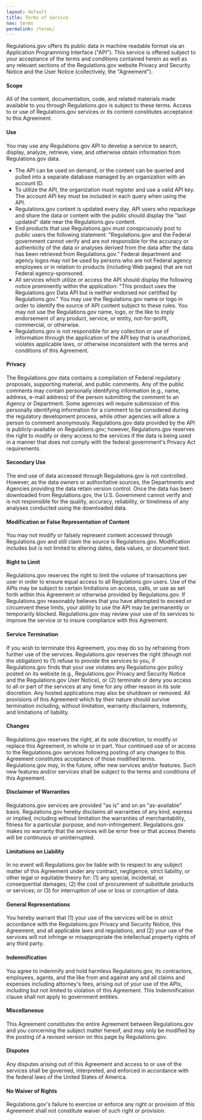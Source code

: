 ```yaml
---
layout: default
title: Terms of Service
nav: terms
permalink: /terms/
---
```


Regulations.gov offers its public data in machine readable format via an Application Programming Interface ("API"). This service is offered subject to your acceptance of the terms and conditions contained herein as well as any relevant sections of the Regulations.gov website Privacy and Security Notice and the User Notice (collectively, the "Agreement").

#### Scope
All of the content, documentation, code, and related materials made available to you through Regulations.gov is subject to these terms. Access to or use of Regulations.gov services or its content constitutes acceptance to this Agreement.

#### Use
You may use any Regulations.gov API to develop a service to search, display, analyze, retrieve, view, and otherwise obtain information from Regulations.gov data.

- The API can be used on demand, or the content can be queried and pulled into a separate database managed by an organization with an account ID.
- To utilize the API, the organization must register and use a valid API key. The account API key must be included in each query when using the API.
- Regulations.gov content is updated every day. API users who repackage and share the data or content with the public should display the "last updated" date near the Regulations.gov content.
- End products that use Regulations.gov must conspicuously post to public users the following statement: "Regulations.gov and the Federal government cannot verify and are not responsible for the accuracy or authenticity of the data or analyses derived from the data after the data has been retrieved from Regulations.gov." Federal department and agency logos may not be used by persons who are not Federal agency employees or in relation to products (including Web pages) that are not Federal agency-sponsored.
- All services which utilize or access the API should display the following notice prominently within the application: "This product uses the Regulations.gov Data API but is neither endorsed nor certified by Regulations.gov." You may use the Regulations.gov name or logo in order to identify the source of API content subject to these rules. You may not use the Regulations.gov name, logo, or the like to imply endorsement of any product, service, or entity, not-for-profit, commercial, or otherwise.
- Regulations.gov is not responsible for any collection or use of information through the application of the API key that is unauthorized, violates applicable laws, or otherwise inconsistent with the terms and conditions of this Agreement.

#### Privacy
The Regulations.gov data contains a compilation of Federal regulatory proposals, supporting material, and public comments. Any of the public comments may contain personally identifying information (e.g., name, address, e-mail address) of the person submitting the comment to an Agency or Department. Some agencies will require submission of this personally identifying information for a comment to be considered during the regulatory development process, while other agencies will allow a person to comment anonymously. Regulations.gov data provided by the API is publicly-available on Regulations.gov; however, Regulations.gov reserves the right to modify or deny access to the services if the data is being used in a manner that does not comply with the federal government's Privacy Act requirements.

#### Secondary Use
The end use of data accessed through Regulations.gov is not controlled. However, as the data owners or authoritative sources, the Departments and Agencies providing the data retain version control. Once the data has been downloaded from Regulations.gov, the U.S. Government cannot verify and is not responsible for the quality, accuracy, reliability, or timeliness of any analyses conducted using the downloaded data.

#### Modification or False Representation of Content

You may not modify or falsely represent content accessed through Regulations.gov and still claim the source is Regulations.gov. Modification includes but is not limited to altering dates, data values, or document text.

#### Right to Limit
Regulations.gov reserves the right to limit the volume of transactions per user in order to ensure equal access to all Regulations.gov users. Use of the APIs may be subject to certain limitations on access, calls, or use as set forth within this Agreement or otherwise provided by Regulations.gov. If Regulations.gov reasonably believes that you have attempted to exceed or circumvent these limits, your ability to use the API may be permanently or temporarily blocked. Regulations.gov may review your use of its services to improve the service or to insure compliance with this Agreement.

#### Service Termination
If you wish to terminate this Agreement, you may do so by refraining from further use of the services. Regulations.gov reserves the right (though not the obligation) to (1) refuse to provide the services to you, if Regulations.gov finds that your use violates any Regulations.gov policy posted on its website (e.g., Regulations.gov Privacy and Security Notice and the Regulations.gov User Notice), or (2) terminate or deny you access to all or part of the services at any time for any other reason in its sole discretion. Any hosted applications may also be shutdown or removed. All provisions of this Agreement which by their nature should survive termination including, without limitation, warranty disclaimers, indemnity, and limitations of liability.

#### Changes
Regulations.gov reserves the right, at its sole discretion, to modify or replace this Agreement, in whole or in part. Your continued use of or access to the Regulations.gov services following posting of any changes to this Agreement constitutes acceptance of those modified terms. Regulations.gov may, in the future, offer new services and/or features. Such new features and/or services shall be subject to the terms and conditions of this Agreement.

#### Disclaimer of Warranties
Regulations.gov services are provided "as is" and on an "as-available" basis. Regulations.gov hereby disclaims all warranties of any kind, express or implied, including without limitation the warranties of merchantability, fitness for a particular purpose, and non-infringement. Regulations.gov makes no warranty that the services will be error free or that access thereto will be continuous or uninterrupted.

#### Limitations on Liability
In no event will Regulations.gov be liable with to respect to any subject matter of this Agreement under any contract, negligence, strict liability, or other legal or equitable theory for: (1) any special, incidental, or consequential damages; (2) the cost of procurement of substitute products or services; or (3) for interruption of use or loss or corruption of data.

#### General Representations
You hereby warrant that (1) your use of the services will be in strict accordance with the Regulations.gov Privacy and Security Notice, this Agreement, and all applicable laws and regulations, and (2) your use of the services will not infringe or misappropriate the intellectual property rights of any third party.

#### Indemnification
You agree to indemnify and hold harmless Regulations.gov, its contractors, employees, agents, and the like from and against any and all claims and expenses including attorney's fees, arising out of your use of the APIs, including but not limited to violation of this Agreement. This Indemnification clause shall not apply to government entities.

#### Miscellaneous
This Agreement constitutes the entire Agreement between Regulations.gov and you concerning the subject matter hereof, and may only be modified by the posting of a revised version on this page by Regulations.gov.

#### Disputes
Any disputes arising out of this Agreement and access to or use of the services shall be governed, interpreted, and enforced in accordance with the federal laws of the United States of America.

#### No Waiver of Rights
Regulations.gov's failure to exercise or enforce any right or provision of this Agreement shall not constitute waiver of such right or provision.
